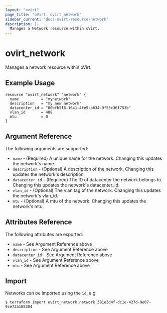 ```yaml
---
layout: "ovirt"
page_title: "oVirt: ovirt_network"
sidebar_current: "docs-ovirt-resource-network"
description: |-
  Manages a Network resource within oVirt.
---
```


# ovirt\_network

Manages a network resource within oVirt.

## Example Usage

```hcl
resource "ovirt_network" "network" {
  name          = "mynetwork"
  description   = "my new network"
  datacenter_id = "00bfb5f6-1641-4fe5-b634-9f53c36f753b"
  vlan_id       = 488
  mtu           = 0
}
```

## Argument Reference

The following arguments are supported:

* `name` - (Required) A unique name for the network. Changing this updates the network's name.
* `description` - (Optional) A description of the network. Changing this updates the network's description.
* `datacenter_id` - (Required) The ID of datacenter the network belongs to. Changing this updates the network's datacenter_id.
* `vlan_id` - (Optional) The vlan tag of the network. Changing this updates the network's vlan_id.
* `mtu` - (Optional) A mtu of the network. Changing this updates the network's mtu.

## Attributes Reference

The following attributes are exported:

* `name` - See Argument Reference above
* `description` - See Argument Reference above
* `datacenter_id` - See Argument Reference above
* `vlan_id` - See Argument Reference above
* `mtu` - See Argument Reference above

## Import

Networks can be imported using the `id`, e.g.

```
$ terraform import ovirt_network.network 381e3d4f-dc1e-427d-9e07-9ce72a188304
```